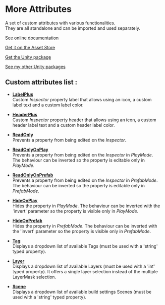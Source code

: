 # More Attributes

A set of custom attributes with various functionalities.<BR/>
They are all standalone and can be imported and used separately.

[See online documentation](https://kevincastejon.github.io/Unity-MoreAttributes/)

[Get it on the Asset Store](https://assetstore.unity.com/packages/tools/utilities/more-attributes-229818)

[Get the Unity package](https://github.com/kevincastejon/Unity-MoreAttributes/releases/latest)

[See my other Unity packages](https://assetstore.unity.com/publishers/46935)

## Custom attributes list :

- [**LabelPlus**](/Assets/KevinCastejon/MoreAttributes/Documentation/LabelPlus/readme.md)<BR/>
Custom *Inspector* property label that allows using an icon, a custom label text and a custom label color.

- [**HeaderPlus**](/Assets/KevinCastejon/MoreAttributes/Documentation/HeaderPlus/readme.md)<BR/>
Custom *Inspector* property header that allows using an icon, a custom header label text and a custom header label color.

- [**ReadOnly**](/Assets/KevinCastejon/MoreAttributes/Documentation/ReadOnly/readme.md)<BR/>
Prevents a property from being edited on the *Inspector*.

- [**ReadOnlyOnPlay**](/Assets/KevinCastejon/MoreAttributes/Documentation/ReadOnlyOnPlay/readme.md)<BR/>
Prevents a property from being edited on the *Inspector* in *PlayMode*. The behaviour can be inverted so the property is editable only in *PlayMode*.

- [**ReadOnlyOnPrefab**](/Assets/KevinCastejon/MoreAttributes/Documentation/ReadOnlyOnPrefab/readme.md)<BR/>
Prevents a property from being edited on the *Inspector* in *PrefabMode*. The behaviour can be inverted so the property is editable only in *PrefabMode*.

- [**HideOnPlay**](/Assets/KevinCastejon/MoreAttributes/Documentation/HideOnPlay/readme.md)<BR/>
Hides the property in *PlayMode*. The behaviour can be inverted with the 'invert' parameter so the property is visible only in *PlayMode*.

- [**HideOnPrefab**](/Assets/KevinCastejon/MoreAttributes/Documentation/HideOnPrefab/readme.md)<BR/>
Hides the property in *PrefabMode*. The behaviour can be inverted with the 'invert' parameter so the property is visible only in *PrefabMode*.

- [**Tag**](/Assets/KevinCastejon/MoreAttributes/Documentation/Tag/readme.md)<BR/>
Displays a dropdown list of available Tags (must be used with a 'string' typed property).

- [**Layer**](/Assets/KevinCastejon/MoreAttributes/Documentation/Layer/readme.md)<BR/>
Displays a dropdown list of available Layers (must be used with a 'int' typed property).
It offers a single layer selection instead of the multiple LayerMask selection.

- [**Scene**](/Assets/KevinCastejon/MoreAttributes/Documentation/Scene/readme.md)<BR/>
Displays a dropdown list of available build settings Scenes (must be used with a 'string' typed property).
